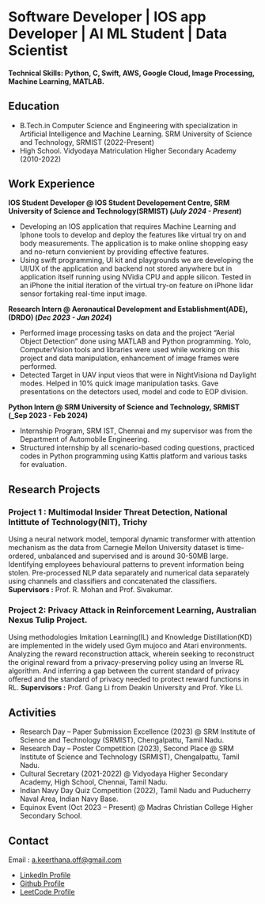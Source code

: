 # Software Developer | IOS app Developer | AI ML Student | Data Scientist

#### Technical Skills: Python, C, Swift, AWS, Google Cloud, Image Processing, Machine Learning, MATLAB.

## Education							       				        		
- B.Tech.in Computer Science and Engineering with specialization in Artificial Intelligence and Machine Learning. SRM University of Science and Technology, SRMIST (2022-Present)
- High School. Vidyodaya Matriculation Higher Secondary Academy (2010-2022)
  
## Work Experience
**IOS Student Developer @ IOS Student Developement Centre, SRM University of Science and Technology(SRMIST) (_July 2024 - Present_)**
- Developing an IOS application that requires Machine Learning and Iphone tools to develop and deploy the features like virtual try on and body measurements. The
application is to make online shopping easy and no-return convienient by providing effective features. 
- Using swift programming, UI kit and playgrounds we are developing the UI/UX of the application and backend not stored anywhere but in application itself running using NVidia CPU and apple silicon. Tested in an iPhone the initial iteration of the virtual try-on feature on iPhone lidar sensor fortaking real-time input image.

**Research Intern @ Aeronautical Development and Establishment(ADE), (DRDO) (_Dec 2023 - Jan 2024_)**
- Performed image processing tasks on data and the project “Aerial Object Detection” done using MATLAB and Python programming. Yolo, ComputerVision tools and libraries were used while working on this project and data manipulation, enhancement of image frames were performed.
- Detected Target in UAV input vieos that were in NightVisiona nd Daylight modes. Helped in 10% quick image manipulation tasks. Gave presentations on the detectors used, model and code to EOP division. 

**Python Intern @ SRM University of Science and Technology, SRMIST (_Sep 2023 - Feb 2024)**
- Internship Program, SRM IST, Chennai and my supervisor was from the Department of Automobile Engineering.
- Structured internship by all scenario-based coding questions, practiced codes in Python programming using Kattis platform and various tasks for evaluation.

## Research Projects
### Project 1 : Multimodal Insider Threat Detection, National Intittute of Technology(NIT), Trichy

Using a neural network model, temporal dynamic transformer with attention mechanism as the data from Carnegie Mellon University dataset is time-ordered, unbalanced and supervised and is around 30-50MB large. Identifying employees behavioural patterns to prevent information being stolen. Pre-processed NLP data separately and numerical data separately using channels and classifiers and concatenated the classifiers. **Supervisors :** Prof. R. Mohan and Prof. Sivakumar.

### Project 2: Privacy Attack in Reinforcement Learning, Australian Nexus Tulip Project.

Using methodologies Imitation Learning(IL) and Knowledge Distillation(KD) are implemented in the widely used Gym mujoco and Atari environments. Analyzing the reward reconstruction attack, wherein seeking to reconstruct the original reward from a privacy-preserving policy using an Inverse RL algorithm. And inferring a gap between the current standard of privacy offered and the standard of privacy needed to protect reward functions in RL. **Supervisors :** Prof. Gang Li from Deakin University and Prof. Yike Li.

## Activities

- Research Day – Paper Submission Excellence (2023) @ SRM Institute of Science and Technology (SRMIST), Chengalpattu, Tamil Nadu.
- Research Day – Poster Competition (2023), Second Place @ SRM Institute of Science and Technology (SRMIST), Chengalpattu, Tamil Nadu.
- Cultural Secretary (2021-2022) @ Vidyodaya Higher Secondary Academy, High School, Chennai, Tamil Nadu.
- Indian Navy Day Quiz Competition (2022), Tamil Nadu and Puducherry Naval Area, Indian Navy Base.
- Equinox Event (Oct 2023 – Present) @ Madras Christian College Higher Secondary School.

## Contact
  Email : a.keerthana.off@gmail.com
 

- [LinkedIn Profile]([https://www.linkedin.com/in/a-keerthana-8349b6263/])
- [Github Profile]([https://github.com/A-keerthana])
- [LeetCode Profile]([https://github.com/A-keerthana])
  
